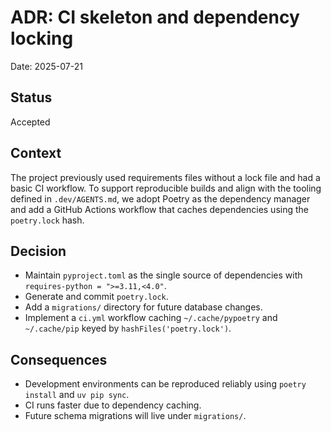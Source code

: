 # ADR: CI skeleton and dependency locking

Date: 2025-07-21

## Status
Accepted

## Context
The project previously used requirements files without a lock file and had a basic CI workflow. To support reproducible builds and align with the tooling defined in `.dev/AGENTS.md`, we adopt Poetry as the dependency manager and add a GitHub Actions workflow that caches dependencies using the `poetry.lock` hash.

## Decision
- Maintain `pyproject.toml` as the single source of dependencies with `requires-python = ">=3.11,<4.0"`.
- Generate and commit `poetry.lock`.
- Add a `migrations/` directory for future database changes.
- Implement a `ci.yml` workflow caching `~/.cache/pypoetry` and `~/.cache/pip` keyed by `hashFiles('poetry.lock')`.

## Consequences
- Development environments can be reproduced reliably using `poetry install` and `uv pip sync`.
- CI runs faster due to dependency caching.
- Future schema migrations will live under `migrations/`.

